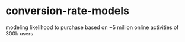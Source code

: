 # conversion-rate-models
modeling likelihood to purchase based on ~5 million online activities of 300k users
